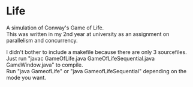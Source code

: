 Life
====
A simulation of Conway's Game of Life. <br>
This was written in my 2nd year at university as an assignment on parallelism and concurrency. <br>

I didn't bother to include a makefile because there are only 3 sourcefiles.<br>
Just run "javac GameOfLife.java GameOfLifeSequential.java GameWindow.java" to compile.<br>
Run "java GameofLife" or "java GameofLifeSequential" depending on the mode you want.
